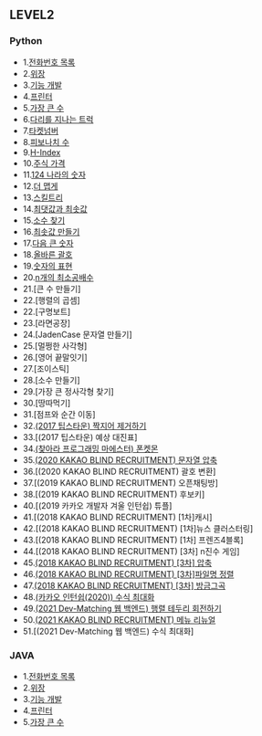 ## LEVEL2

### Python <br>

 - 1.[전화번호 목록](https://github.com/Juyoung4/StudyAlgorithm/blob/master/Programmers/LEVEL2/python/1.py)
 - 2.[위장](https://github.com/Juyoung4/StudyAlgorithm/blob/master/Programmers/LEVEL2/python/2.py)
 - 3.[기능 개발](https://github.com/Juyoung4/StudyAlgorithm/blob/master/Programmers/LEVEL2/python/3.py)
 - 4.[프린터](https://github.com/Juyoung4/StudyAlgorithm/blob/master/Programmers/LEVEL2/python/4.py)
 - 5.[가장 큰 수](https://github.com/Juyoung4/StudyAlgorithm/blob/master/Programmers/LEVEL2/python/5.py)
 - 6.[다리를 지나는 트럭](https://github.com/Juyoung4/StudyAlgorithm/blob/master/Programmers/LEVEL2/python/6.py)
 - 7.[타켓넘버](https://github.com/Juyoung4/StudyAlgorithm/blob/master/Programmers/LEVEL2/python/7.py)
 - 8.[피보나치 수](https://github.com/Juyoung4/StudyAlgorithm/blob/master/Programmers/LEVEL2/python/8.py)
 - 9.[H-Index](https://github.com/Juyoung4/StudyAlgorithm/blob/master/Programmers/LEVEL2/python/9.py)
 - 10.[주식 가격](https://github.com/Juyoung4/StudyAlgorithm/blob/master/Programmers/LEVEL2/python/10.py)
 - 11.[124 나라의 숫자](https://github.com/Juyoung4/StudyAlgorithm/blob/master/Programmers/LEVEL2/python/11.py)
 - 12.[더 맵게](https://github.com/Juyoung4/StudyAlgorithm/blob/master/Programmers/LEVEL2/python/12.py)
 - 13.[스킬트리](https://github.com/Juyoung4/StudyAlgorithm/blob/master/Programmers/LEVEL2/python/13.py)
 - 14.[최댓값과 최솟값](https://github.com/Juyoung4/StudyAlgorithm/blob/master/Programmers/LEVEL2/python/14.py)
 - 15.[소수 찾기](https://github.com/Juyoung4/StudyAlgorithm/blob/master/Programmers/LEVEL2/python/15.py)
 - 16.[최솟값 만들기](https://github.com/Juyoung4/StudyAlgorithm/blob/master/Programmers/LEVEL2/python/16.py)
 - 17.[다음 큰 숫자](https://github.com/Juyoung4/StudyAlgorithm/blob/master/Programmers/LEVEL2/python/17.py)
 - 18.[올바른 괄호](https://github.com/Juyoung4/StudyAlgorithm/blob/master/Programmers/LEVEL2/python/18.py)
 - 19.[숫자의 표현](https://github.com/Juyoung4/StudyAlgorithm/blob/master/Programmers/LEVEL2/python/19.py)
 - 20.[n개의 최소공배수](https://github.com/Juyoung4/StudyAlgorithm/blob/master/Programmers/LEVEL2/python/20.py)
 - 21.[큰 수 만들기]
 - 22.[행렬의 곱셈]
 - 22.[구명보트]
 - 23.[라면공장]
 - 24.[JadenCase 문자열 만들기]
 - 25.[멀쩡한 사각형]
 - 26.[영어 끝말잇기]
 - 27.[조이스틱]
 - 28.[소수 만들기]
 - 29.[가장 큰 정사각형 찾기]
 - 30.[땅따먹기]
 - 31.[점프와 순간 이동]
 - 32.[(2017 팁스타운) 짝지어 제거하기](https://github.com/Juyoung4/StudyAlgorithm/blob/master/Programmers/LEVEL2/python/32.py)
 - 33.[(2017 팁스타운) 예상 대진표]
 - 34.[(찾아라 프로그래밍 마에스터) 폰켓몬](https://github.com/Juyoung4/StudyAlgorithm/blob/master/Programmers/LEVEL2/python/34.py)
 - 35.[(2020 KAKAO BLIND RECRUITMENT) 문자열 압축](https://github.com/Juyoung4/StudyAlgorithm/blob/master/Programmers/LEVEL2/python/35.py)
 - 36.[(2020 KAKAO BLIND RECRUITMENT) 괄호 변환]
 - 37.[(2019 KAKAO BLIND RECRUITMENT) 오픈채팅방]
 - 38.[(2019 KAKAO BLIND RECRUITMENT) 후보키]
 - 40.[(2019 카카오 개발자 겨울 인턴쉽) 튜플]
 - 41.[(2018 KAKAO BLIND RECRUITMENT) [1차]캐시]
 - 42.[(2018 KAKAO BLIND RECRUITMENT) [1차]뉴스 클러스터링]
 - 43.[(2018 KAKAO BLIND RECRUITMENT) [1차] 프렌즈4블록]
 - 44.[(2018 KAKAO BLIND RECRUITMENT) [3차] n진수 게임]
 - 45.[(2018 KAKAO BLIND RECRUITMENT) [3차] 압축](https://github.com/Juyoung4/StudyAlgorithm/blob/master/Programmers/LEVEL2/python/45.py)
 - 46.[(2018 KAKAO BLIND RECRUITMENT) [3차]파일명 정렬](https://github.com/Juyoung4/StudyAlgorithm/blob/master/Programmers/LEVEL2/python/46.py)
 - 47.[(2018 KAKAO BLIND RECRUITMENT) [3차] 방금그곡](https://github.com/Juyoung4/StudyAlgorithm/blob/master/Programmers/LEVEL2/python/47.py)
 - 48.[(카카오 인턴쉽(2020)) 수식 최대화](https://github.com/Juyoung4/StudyAlgorithm/blob/master/Programmers/LEVEL2/python/48.py)
 - 49.[(2021 Dev-Matching 웹 백엔드) 행렬 테두리 회전하기](https://github.com/Juyoung4/StudyAlgorithm/blob/master/Programmers/LEVEL2/python/49.py)
 - 50.[(2021 KAKAO BLIND RECRUITMENT) 메뉴 리뉴얼](https://github.com/Juyoung4/StudyAlgorithm/blob/master/Programmers/LEVEL2/python/50.py)
 - 51.[(2021 Dev-Matching 웹 백엔드) 수식 최대화]


### JAVA <br>
 - 1.[전화번호 목록](https://github.com/Juyoung4/StudyAlgorithm/blob/master/Programmers/LEVEL2/java/solution1.java)
 - 2.[위장](https://github.com/Juyoung4/StudyAlgorithm/blob/master/Programmers/LEVEL2/python/java/solution2.java)
 - 3.[기능 개발](https://github.com/Juyoung4/StudyAlgorithm/blob/master/Programmers/LEVEL2/python/java/solution3.java)
 - 4.[프린터](https://github.com/Juyoung4/StudyAlgorithm/blob/master/Programmers/LEVEL2/python/java/solution4.java)
 - 5.[가장 큰 수](https://github.com/Juyoung4/StudyAlgorithm/blob/master/Programmers/LEVEL2/python/java/solution5.java)